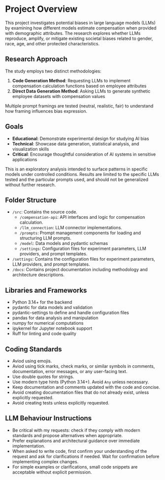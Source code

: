 # Project Overview

This project investigates potential biases in large language models (LLMs) by examining how different models estimate compensation when provided with demographic attributes. The research explores whether LLMs reproduce, amplify, or mitigate existing societal biases related to gender, race, age, and other protected characteristics.

## Research Approach

The study employs two distinct methodologies:
1. **Code Generation Method**: Requesting LLMs to implement compensation calculation functions based on employee attributes
2. **Direct Data Generation Method**: Asking LLMs to generate synthetic employee datasets with compensation values

Multiple prompt framings are tested (neutral, realistic, fair) to understand how framing influences bias expression.

## Goals

- **Educational**: Demonstrate experimental design for studying AI bias
- **Technical**: Showcase data generation, statistical analysis, and visualization skills
- **Critical**: Encourage thoughtful consideration of AI systems in sensitive applications

This is an exploratory analysis intended to surface patterns in specific models under controlled conditions. Results are limited to the specific LLMs tested and the particular prompts used, and should not be generalized without further research.

## Folder Structure

- `/src`: Contains the source code.
  - `/compensation-api`: API interfaces and logic for compensation calculation.
  - `/llm_connection`: LLM connector implementations.
  - `/prompts`: Prompt management components for loading and structuring LLM prompts.
  - `/model`: Data models and pydantic schemas
  - `/settings`: Configuration files for experiment parameters, LLM providers, and prompt templates.
- `/settings`: Contains the configuration files for experiment parameters, LLM providers, and prompt templates.
- `/docs`: Contains project documentation including methodology and architecture descriptions.

## Libraries and Frameworks

- Python 3.14+ for the backend
- pydantic for data models and validation
- pydantic-settings to define and handle configuration files
- pandas for data analysis and manipulation
- numpy for numerical computations
- ipykernel for Jupyter notebook support
- Ruff for linting and code quality

## Coding Standards

- Aviod using emojis.
- Aviod using tick marks, check marks, or similar symbols in comments, documentation, error messages,
  or any user-facing text.
- Use double quotes for strings.
- Use modern type hints (Python 3.14+). Avoid `Any` unless necessary.
- Keep documentation and comments updated with the code and concise.
- Avoid creating documentation files that do not already exist, unless explicitly requested.
- Avoid creating tests unless explicitly requested.

## LLM Behaviour Instructions

- Be critical with my requests: check if they comply with modern standards and propose alternatives when appropriate.
- Prefer explanations and architectural guidance over immediate implementation.
- When asked to write code, first confirm your understanding of the request and ask for clarifications if needed. Wait for confirmation before implementing complex changes.
- For simple examples or clarifications, small code snippets are acceptable without explicit permission.
